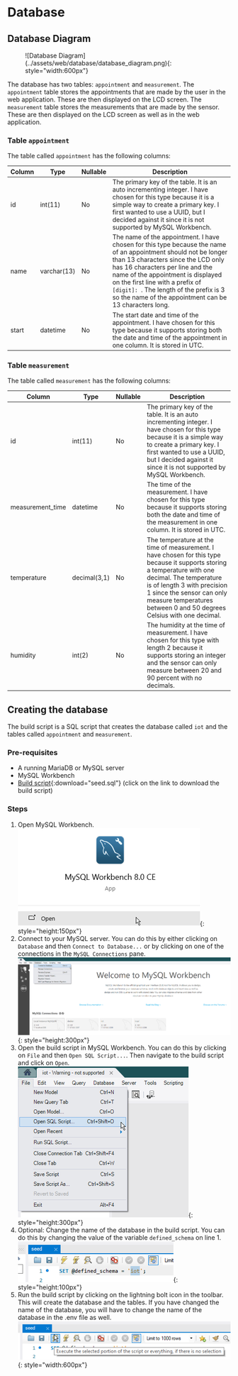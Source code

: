 # Database

## Database Diagram

<figure markdown>
  ![Database Diagram](../assets/web/database/database_diagram.png){: style="width:600px"}
</figure>

The database has two tables: `appointment` and `measurement`. The `appointment` table stores the appointments that are
made by the user in the web application. These are then displayed on the LCD screen. The `measurement` table stores the
measurements that are made by the sensor. These are then displayed on the LCD screen as well as in the web application.

### Table `appointment`

The table called `appointment` has the following columns:

| Column | Type        | Nullable | Description                                                                                                                                                                                                                                                                                                                                                            |
|--------|-------------|----------|------------------------------------------------------------------------------------------------------------------------------------------------------------------------------------------------------------------------------------------------------------------------------------------------------------------------------------------------------------------------|
| id     | int(11)     | No       | The primary key of the table. It is an auto incrementing integer. I have chosen for this type because it is a simple way to create a primary key. I first wanted to use a UUID, but I decided against it since it is not supported by MySQL Workbench.                                                                                                                 |
| name   | varchar(13) | No       | The name of the appointment. I have chosen for this type because the name of an appointment should not be longer than 13 characters since the LCD only has 16 characters per line and the name of the appointment is displayed on the first line with a prefix of `[digit]: `. The length of the prefix is 3 so the name of the appointment can be 13 characters long. |
| start  | datetime    | No       | The start date and time of the appointment. I have chosen for this type because it supports storing both the date and time of the appointment in one column. It is stored in UTC.                                                                                                                                                                                      |

### Table `measurement`

The table called `measurement` has the following columns:

| Column           | Type         | Nullable | Description                                                                                                                                                                                                                                                                           |
|------------------|--------------|----------|---------------------------------------------------------------------------------------------------------------------------------------------------------------------------------------------------------------------------------------------------------------------------------------|
| id               | int(11)      | No       | The primary key of the table. It is an auto incrementing integer. I have chosen for this type because it is a simple way to create a primary key. I first wanted to use a UUID, but I decided against it since it is not supported by MySQL Workbench.                                |
| measurement_time | datetime     | No       | The time of the measurement. I have chosen for this type because it supports storing both the date and time of the measurement in one column. It is stored in UTC.                                                                                                                    |
| temperature      | decimal(3,1) | No       | The temperature at the time of measurement. I have chosen for this type because it supports storing a temperature with one decimal. The temperature is of length 3 with precision 1 since the sensor can only measure temperatures between 0 and 50 degrees Celsius with one decimal. |
| humidity         | int(2)       | No       | The humidity at the time of measurement. I have chosen for this type with length 2 because it supports storing an integer and the sensor can only measure between 20 and 90 percent with no decimals.                                                                                 |

## Creating the database

The build script is a SQL script that creates the database called `iot` and the tables called `appointment` and
`measurement`.

### Pre-requisites

- A running MariaDB or MySQL server
- MySQL Workbench
- [Build script](./seed.sql){:download="seed.sql"} (click on the link to download the build script)

### Steps

1. Open MySQL Workbench.  
   ![MySQL Workbench](../assets/web/database/step_1.png){: style="height:150px"}
2. Connect to your MySQL server. You can do this by either clicking on `Database` and then `Connect to Database...` or
   by clicking on one of the connections in the `MySQL Connections` pane.
   ![Connect to Database](../assets/web/database/step_2.png){: style="height:300px"}
3. Open the build script in MySQL Workbench. You can do this by clicking on `File` and then `Open SQL Script...`. Then
   navigate to the build script and click on `Open`.  
   ![Open SQL Script](../assets/web/database/step_3.png){: style="height:300px"}
4. Optional: Change the name of the database in the build script. You can do this by changing the value of the
   variable `defined_schema` on line 1.  
   ![Change database name](../assets/web/database/step_4.png){: style="height:100px"}
5. Run the build script by clicking on the lightning bolt icon in the toolbar. This will create the database and the
   tables. If you have changed the name of the database, you will have to change the name of the database in the
   .env file as well.  
   ![Run build script](../assets/web/database/step_5.png){: style="width:600px"}